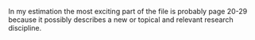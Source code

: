 In my estimation the most exciting part of the file is probably page 20-29 because it possibly describes a new or topical and relevant research discipline.

